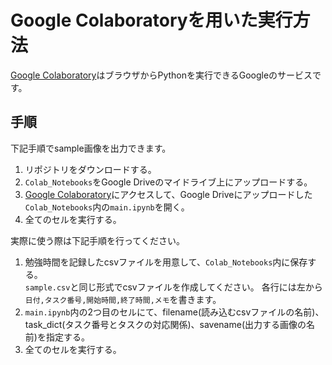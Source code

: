 # Google Colaboratoryを用いた実行方法
[Google Colaboratory](https://colab.research.google.com/notebooks/welcome.ipynb?hl=ja)はブラウザからPythonを実行できるGoogleのサービスです。

## 手順
下記手順でsample画像を出力できます。
1. リポジトリをダウンロードする。
1. `Colab_Notebooks`をGoogle Driveのマイドライブ上にアップロードする。
2. [Google Colaboratory](https://colab.research.google.com/notebooks/welcome.ipynb?hl=ja)にアクセスして、Google Driveにアップロードした`Colab_Notebooks`内の`main.ipynb`を開く。
3. 全てのセルを実行する。

実際に使う際は下記手順を行ってください。
1. 勉強時間を記録したcsvファイルを用意して、`Colab_Notebooks`内に保存する。  
    `sample.csv`と同じ形式でcsvファイルを作成してください。
    各行には左から`日付,タスク番号,開始時間,終了時間,メモ`を書きます。
1. `main.ipynb`内の2つ目のセルにて、filename(読み込むcsvファイルの名前)、task_dict(タスク番号とタスクの対応関係)、savename(出力する画像の名前)を指定する。
3. 全てのセルを実行する。
